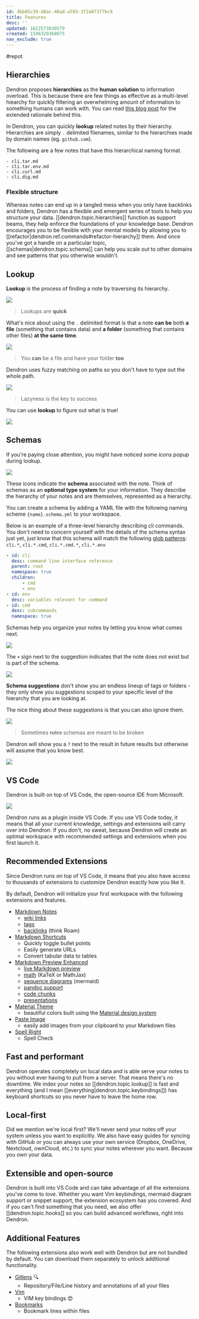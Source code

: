 ```yaml
---
id: 4bb85c39-d8ac-48ad-a765-3f2a071f7bc9
title: Features
desc: ''
updated: 1622573830579
created: 1596320368075
nav_exclude: true
---
```


#repot

## Hierarchies

Dendron proposes **hierarchies** as the **human solution** to information overload. This is because there are few things as effective as a multi-level hiearchy for quickly filtering an overwhelming amount of information to something humans can work with. You can read [this blog post](https://www.kevinslin.com/notes/e1455752-b052-4212-ac6e-cc054659f2bb.html) for the extended rationale behind this.

In Dendron, you can quickly **lookup** related notes by their hierarchy. Hierarchies are simply `.` delimited filenames, similar to the hierarchies made by domain names (eg. `github.com`).

The following are a few notes that have this hierarchical naming format.

```
- cli.tar.md
- cli.tar.env.md
- cli.curl.md
- cli.dig.md
```

### Flexible structure

Whereas notes can end up in a tangled mess when you only have backlinks and folders, Dendron has a flexible and emergent series of tools to help you structure your data. [[dendron.topic.hierarchies]] function as support beams, they help enforce the foundations of your knowledge base. Dendron encourages you to be flexible with your mental models by allowing you to [[refactor|dendron.ref.commands#refactor-hierarchy]] them. And once you've got a handle on a particular topic, [[schemas|dendron.topic.schema]] can help you scale out to other domains and see patterns that you otherwise wouldn't.

## Lookup

**Lookup** is the process of finding a note by traversing its hierarchy.

![](https://foundation-prod-assetspublic53c57cce-8cpvgjldwysl.s3-us-west-2.amazonaws.com/assets/images/lookup-cli.gif)

> Lookups are **quick**

What's nice about using the `.` delimited format is that a note **can be** both **a file** (something that contains data) and **a folder** (something that contains other files) **at the same time**.

![](https://foundation-prod-assetspublic53c57cce-8cpvgjldwysl.s3-us-west-2.amazonaws.com/assets/images/lookup-folder_and_file.gif)

> You **can** be a file and have your folder **too**

Dendron uses fuzzy matching on paths so you don't have to type out the whole path.

![](https://foundation-prod-assetspublic53c57cce-8cpvgjldwysl.s3-us-west-2.amazonaws.com/assets/images/lookup-fuzzy.gif)

> Lazyness is the key to success

You can use **lookup** to figure out what is true!

![](https://foundation-prod-assetspublic53c57cce-8cpvgjldwysl.s3-us-west-2.amazonaws.com/assets/images/lookup-bool.gif)

## Schemas

If you're paying close attention, you might have noticed some icons popup during lookup.

![](https://foundation-prod-assetspublic53c57cce-8cpvgjldwysl.s3-us-west-2.amazonaws.com/assets/images/schema-closeup.jpg)

These icons indicate the **schema** associated with the note. Think of schemas as an **optional type system** for your information. They describe the hierarchy of your notes and are themselves, represented as a hierarchy.

You can create a schema by adding a YAML file with the following naming scheme `{name}.schema.yml` to your workspace.

Below is an example of a three-level hierarchy describing cli commands. You don't need to concern yourself with the details of the schema syntax just yet, just know that this schema will match the following [glob patterns](https://facelessuser.github.io/wcmatch/glob/): `cli.*`, `cli.*.cmd`, `cli.*.cmd.*`, `cli.*.env`

```yml
- id: cli
  desc: command line interface reference
  parent: root
  namespace: true
  children:
      - cmd
      - env
- id: env
  desc: variables relevant for command
- id: cmd
  desc: subcommands
  namespace: true
```

Schemas help you organize your notes by letting you know what comes next.

![](https://foundation-prod-assetspublic53c57cce-8cpvgjldwysl.s3-us-west-2.amazonaws.com/assets/images/schema-suggest.gif)

The `+` sign next to the suggestion indicates that the note does not exist but is part of the schema.

![](https://foundation-prod-assetspublic53c57cce-8cpvgjldwysl.s3-us-west-2.amazonaws.com/assets/images/schema-plus.jpg)

**Schema suggestions** don't show you an endless lineup of tags or folders - they only show you suggestions scoped to your specific level of the hierarchy that you are looking at.

The nice thing about these suggestions is that you can also ignore them.

![](https://foundation-prod-assetspublic53c57cce-8cpvgjldwysl.s3-us-west-2.amazonaws.com/assets/images/schema-ignore.gif)

> Sometimes ~~rules~~ schemas are meant to be broken

Dendron will show you a `?` next to the result in future results but otherwise will assume that you know best.

![](https://foundation-prod-assetspublic53c57cce-8cpvgjldwysl.s3-us-west-2.amazonaws.com/assets/images/schema-question.jpg)

## VS Code

Dendron is built on top of VS Code, the open-source IDE from Microsoft.

![](https://foundation-prod-assetspublic53c57cce-8cpvgjldwysl.s3-us-west-2.amazonaws.com/assets/images/code-banner.jpg)

Dendron runs as a plugin inside VS Code. If you use VS Code today, it means that all your current knowledge, settings and extensions will carry over into Dendron. If you don't, no sweat, because Dendron will create an optimal workspace with recommended settings and extensions when you first launch it.

## Recommended Extensions

Since Dendron runs on top of VS Code, it means that you also have access to thousands of extensions to customize Dendron exactly how you like it.

By default, Dendron will initialize your first workspace with the following extensions and features.

-   [Markdown Notes](https://marketplace.visualstudio.com/items?itemName=kortina.vscode-markdown-notes)
    -   [wiki links](https://marketplace.visualstudio.com/items?itemName=kortina.vscode-markdown-notes)
    -   [tags](https://marketplace.visualstudio.com/items?itemName=kortina.vscode-markdown-notes)
    -   [backlinks](https://marketplace.visualstudio.com/items?itemName=kortina.vscode-markdown-notes) (think Roam)
-   [Markdown Shortcuts](https://marketplace.visualstudio.com/items?itemName=mdickin.markdown-shortcuts)
    -   Quickly toggle bullet points
    -   Easily generate URLs
    -   Convert tabular data to tables
-   [Markdown Preview Enhanced](https://marketplace.visualstudio.com/items?itemName=shd101wyy.markdown-preview-enhanced)
    -   [live Markdown preview](https://marketplace.visualstudio.com/items?itemName=shd101wyy.markdown-preview-enhanced)
    -   [math](https://shd101wyy.github.io/markdown-preview-enhanced/#/math) (KaTeX or MathJax)
    -   [sequence diagrams](https://shd101wyy.github.io/markdown-preview-enhanced/#/diagrams?id=mermaid) (mermaid)
    -   [pandoc support](https://shd101wyy.github.io/markdown-preview-enhanced/#/pandoc)
    -   [code chunks](https://shd101wyy.github.io/markdown-preview-enhanced/#/code-chunk)
    -   [presentations](https://rawgit.com/shd101wyy/markdown-preview-enhanced/master/docs/presentation-intro.html)
-   [Material Theme](https://marketplace.visualstudio.com/items?itemName=equinusocio.vsc-material-theme)
    -   beautiful colors built using the [Material design system](https://material.io/)
-   [Paste Image](https://marketplace.visualstudio.com/items?itemName=mushan.vscode-paste-image)
    -   easily add images from your clipboard to your Markdown files
-   [Spell Right](https://marketplace.visualstudio.com/items?itemName=ban.spellright)
    -   Spell Check

## Fast and performant

Dendron operates completely on local data and is able serve your notes to you without ever having to pull from a server. That means there's no downtime. We index your notes so [[dendron.topic.lookup]] is fast and everything (and I mean [[everything|dendron.topic.keybindings]]) has keyboard shortcuts so you never have to leave the home row.

## Local-first

Did we mention we're local first? We'll never send your notes off your system unless you want to explicitly. We also have easy guides for syncing with GitHub or you can always use your own service (Dropbox, OneDrive, Nextcloud, ownCloud, etc.) to sync your notes wherever you want. Because you own your data.

## Extensible and open-source

Dendron is built into VS Code and can take advantage of all the extensions you've come to love. Whether you want Vim keybindings, mermaid diagram support or snippet support, the extension ecosystem has you covered. And if you can't find something that you need, we also offer [[dendron.topic.hooks]] so you can build advanced workflows, right into Dendron.

## Additional Features

The following extensions also work well with Dendron but are not bundled by default. You can download them separately to unlock additional functionality.

-   [Gitlens](https://marketplace.visualstudio.com/items?itemName=eamodio.gitlens) 🔍
    -   Repository/File/Line history and annotations of all your files
-   [Vim](https://marketplace.visualstudio.com/items?itemName=vscodevim.vim)
    -   VIM key bindings 😍
-   [Bookmarks](https://marketplace.visualstudio.com/items?itemName=alefragnani.Bookmarks)
    -   Bookmark lines within files

